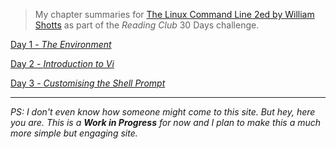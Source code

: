 > My chapter summaries for [The Linux Command Line 2ed by William Shotts](https://nostarch.com/tlcl2) as part of the _Reading Club_ 30 Days challenge.

[Day 1 - _The Environment_](./c11.md)

[Day 2 - _Introduction to Vi_](./c12.md)

[Day 3 - _Customising the Shell Prompt_](./c13.md)

-----

_PS: I don't even know how someone might come to this site. But hey, here you are. This is a __Work in Progress__ for now and I plan to make this a much more simple but engaging site._